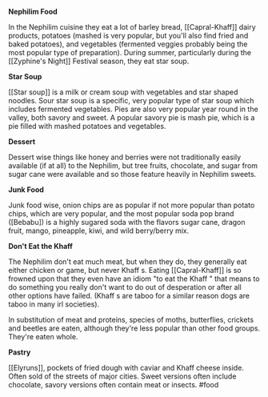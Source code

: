 **Nephilim Food**

In the Nephilim cuisine they eat a lot of barley bread, [[Capral-Khaff]] dairy products, potatoes (mashed is very popular, but you'll also find fried and baked potatoes), and vegetables (fermented veggies probably being the most popular type of preparation). During summer, particularly during the [[Zyphine's Night]] Festival season, they eat star soup. 

**Star Soup**

[[Star soup]] is a milk or cream soup with vegetables and star shaped noodles. Sour star soup is a specific, very popular type of star soup which includes fermented vegetables. Pies are also very popular year round in the valley, both savory and sweet. A popular savory pie is mash pie, which is a pie filled with mashed potatoes and vegetables. 

**Dessert**

Dessert wise things like honey and berries  were not traditionally easily available (if at all) to the Nephilim, but tree fruits, chocolate, and sugar from sugar cane were available and so those feature heavily in Nephilim sweets. 

**Junk Food**

Junk food wise, onion chips are as popular if not more popular than potato chips, which are very popular, and the most popular soda pop brand ([Bebabu]) is a highly sugared soda with the flavors sugar cane, dragon fruit, mango, pineapple, kiwi, and wild berry/berry mix. 

**Don't Eat the Khaff**

The Nephilim don't eat much meat, but when they do, they generally eat either chicken or game, but never Khaff s. Eating [[Capral-Khaff]]  is so frowned upon that they even have an idiom "to eat the Khaff " that means to do something you really don't want to do out of desperation or after all other options have failed. (Khaff s are taboo for a similar reason dogs are taboo in many irl societies).

In substitution of meat and proteins, species of moths, butterflies, crickets and beetles are eaten, although they're less popular than other food groups. They're eaten whole.

**Pastry**

[[Elyruns]], pockets of fried dough with caviar and Khaff  cheese inside. Often sold of the streets of major cities. Sweet versions often include chocolate, savory versions often contain meat or insects.
#food